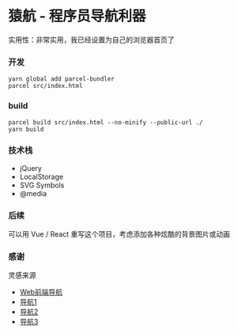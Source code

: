# 猿航 - 程序员导航利器
实用性：非常实用，我已经设置为自己的浏览器首页了


### 开发
```
yarn global add parcel-bundler
parcel src/index.html
```
### build
```
parcel build src/index.html --no-minify --public-url ./
yarn build
```

### 技术栈
- jQuery
- LocalStorage
- SVG Symbols
- @media

### 后续
可以用 Vue / React 重写这个项目，考虑添加各种炫酷的背景图片或动画

### 感谢
灵感来源

- [Web前端导航](http://www.alloyteam.com/nav/)
- [导航1](http://hao.shejidaren.com/)
- [导航2](http://so.uigreat.com/)
- [导航3](http://pm265.com/)
